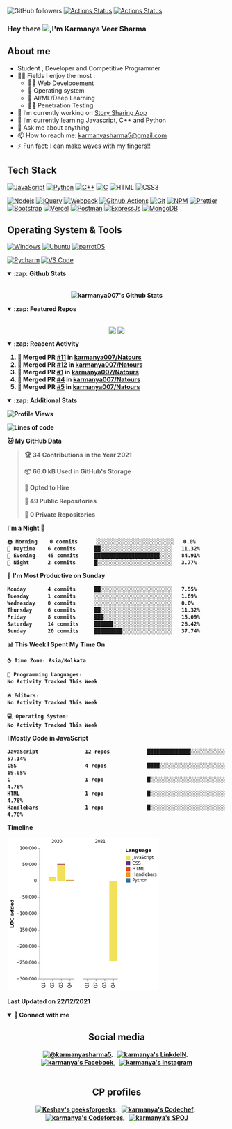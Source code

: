 ![GitHub followers](https://img.shields.io/github/followers/karmanya007?label=Follow&style=social)
[![Actions Status](https://github.com/karmanya007/karmanya007/workflows/Waka%20Readme/badge.svg)](https://github.com/karmanya007/karmanya007/actions)
[![Actions Status](https://github.com/karmanya007/karmanya007/workflows/Update%20README/badge.svg)](https://github.com/karmanya007/karmanya007/actions)


### Hey there <img src="https://media.giphy.com/media/hvRJCLFzcasrR4ia7z/giphy.gif" width="25px">,I'm Karmanya Veer Sharma

<!-- Banner goes here -->

## About me

- Student , Developer and Competitive Programmer
- 🤹🏽 Fields I enjoy the most :
  - 👨‍💻 Web Develpoement
  - 🐧 Operating system
  - 🤖 AI/ML/Deep Learning
  - 🐱‍💻 Penetration Testing
- 🔭 I’m currently working on [Story Sharing App](https://github.com/karmanya007/storySharingApp)
- 🌱 I’m currently learning Javascript, C++ and Python
- 💬 Ask me about anything
- 📫 How to reach me: <karmanyasharma5@gmail.com>
- ⚡ Fun fact: I can make waves with my fingers!!

## Tech Stack

[![JavaScript](https://img.shields.io/badge/-JavaScript-%23F7DF1C?style=flat-square&logo=javascript&logoColor=000000&labelColor=%23F7DF1C&color=%23FFCE5A)](https://www.javascript.com/)
[![Python](https://img.shields.io/badge/-Python-3776AB?style=flat-square&logo=python&logoColor=ffffff)](https://www.python.org/)
[![C++](https://img.shields.io/badge/-C++-db7092?style=flat-square&logo=python&logoColor=ffffff)](https://gcc.gnu.org/)
[![C](https://img.shields.io/badge/C%20-%2300599C.svg?&style=flat-square&logo=c&logoColor=white)](https://gcc.gnu.org/)
![HTML](https://img.shields.io/badge/-HTML5-E34F26?style=flat-square&logo=html5&logoColor=white)
![CSS3](https://img.shields.io/badge/CSS3%20-%231572B6.svg?&style=flat-square&logo=css3&logoColor=white)

[![Nodejs](https://img.shields.io/badge/-Nodejs-43853d?style=flat-square&logo=Node.js&logoColor=white)](https://nodejs.org/en/)
[![jQuery](https://img.shields.io/badge/-jQuery-000000?style=flat&logo=jQuery&logoColor=0769AD)](https://jquery.com/)
[![Webpack](https://img.shields.io/badge/-Webpack-8DD6F9?style=flat-square&logo=webpack&logoColor=white)](https://webpack.js.org/)
[![Github Actions](https://img.shields.io/badge/-Github_Actions-2088FF?style=flat-square&logo=github-actions&logoColor=white)](https://github.com/features/actions)
[![Git](https://img.shields.io/badge/-Git-%23F05032?style=flat-square&logo=git&logoColor=%23ffffff)](https://git-scm.com/)
[![NPM](https://img.shields.io/badge/-NPM-CB3837?style=flat-square&logo=npm&logoColor=white)](https://www.npmjs.com/)
[![Prettier](https://img.shields.io/badge/-Prettier-F7B93E?style=flat-square&logo=prettier&logoColor=white)](https://prettier.io/)
[![Bootstrap](https://img.shields.io/badge/Bootstrap%20-%23563D7C.svg?&style=flat-square&logo=bootstrap&logoColor=white)](https://getbootstrap.com/)
[![Vercel](https://img.shields.io/badge/Vercel%20-%23000000.svg?&style=flat-square&logo=vercel&logoColor=white)](https://vercel.com/)
[![Postman](https://img.shields.io/badge/-Postman-EF5B25?style=flat-square&logo=postman&logoColor=white)](https://www.postman.com/)
[![ExpressJs](https://img.shields.io/badge/-ExpressJs-f5e042?style=flat-square&logo=expressJs&logoColor=white)](https://expressjs.com/)
[![MongoDB](https://img.shields.io/badge/-MongoDB-13aa52?style=flat-square&logo=mongodb&logoColor=white)](https://www.mongodb.com/)

## Operating System & Tools

[![Windows](https://img.shields.io/badge/Windows10-2004-292e33?style=flat-square&logo=windows&logoColor=ffffff)](https://www.microsoft.com/en-in/windows)
[![Ubuntu](https://img.shields.io/badge/Ubuntu-20.04-dd4814?style=flat-square&logo=Ubuntu&logoColor=dd4814)](https://ubuntu.com/)
[![parrotOS](https://img.shields.io/badge/ParrotOS-yellowgreen?style=flat-square&logo=ParrotOS&logoColor=yellowgreen)](https://parrotlinux.org/)

[![Pycharm](https://img.shields.io/badge/IDE-PyCharm-yellow?style=flat-square&logo=JetBrains)](https://www.jetbrains.com/pycharm/)
[![VS Code](https://img.shields.io/badge/IDE-VSCode-%23007ACC?style=flat-square&logo=Visual-studio-code)](https://code.visualstudio.com/)

<details open>
  <summary>:zap: <b>Github Stats<b></summary>
  <br>
  <p align = "center">
    <img align="center" alt="karmanya007's Github Stats" src="https://github-readme-stats.karmanya007.vercel.app/api?username=karmanya007&show_icons=true&hide_border=true&count_private=true&theme=synthwave" />
  </p>
</details>

<details open>
  <summary>:zap: <b>Featured Repos</b></summary>
  <br>
  <p align = "center">
    <a href = "https://github.com/karmanya007/Natours"><img align="center"  src="https://github-readme-stats.karmanya007.vercel.app/api/pin/?username=karmanya007&repo=Natours&theme=radical" /></a> <a href = "https://github.com/karmanya007/url-shortener"><img align="center" src="https://github-readme-stats.karmanya007.vercel.app/api/pin/?username=karmanya007&repo=url-shortener&theme=radical" /></a> 
  </p>
</details>

<details open>
  <summary>:zap: <b>Reacent Activity</b></summary>
  
<!--START_SECTION:activity-->
1. 🎉 Merged PR [#11](https://github.com/karmanya007/Natours/pull/11) in [karmanya007/Natours](https://github.com/karmanya007/Natours)
2. 🎉 Merged PR [#12](https://github.com/karmanya007/Natours/pull/12) in [karmanya007/Natours](https://github.com/karmanya007/Natours)
3. 🎉 Merged PR [#1](https://github.com/karmanya007/Natours/pull/1) in [karmanya007/Natours](https://github.com/karmanya007/Natours)
4. 🎉 Merged PR [#4](https://github.com/karmanya007/Natours/pull/4) in [karmanya007/Natours](https://github.com/karmanya007/Natours)
5. 🎉 Merged PR [#5](https://github.com/karmanya007/Natours/pull/5) in [karmanya007/Natours](https://github.com/karmanya007/Natours)
<!--END_SECTION:activity-->

</details>

<details open>
  <summary>:zap: <b>Additional Stats</b></summary>
  
<!--START_SECTION:waka-->
![Profile Views](http://img.shields.io/badge/Profile%20Views-0-blue)

![Lines of code](https://img.shields.io/badge/From%20Hello%20World%20I%27ve%20Written--179%20Thousand%20lines%20of%20code-blue)

**🐱 My GitHub Data** 

> 🏆 34 Contributions in the Year 2021
 > 
> 📦 66.0 kB Used in GitHub's Storage 
 > 
> 💼 Opted to Hire
 > 
> 📜 49 Public Repositories 
 > 
> 🔑 0 Private Repositories  
 > 
**I'm a Night 🦉** 

```text
🌞 Morning    0 commits      ░░░░░░░░░░░░░░░░░░░░░░░░░   0.0% 
🌆 Daytime    6 commits      ██░░░░░░░░░░░░░░░░░░░░░░░   11.32% 
🌃 Evening    45 commits     █████████████████████░░░░   84.91% 
🌙 Night      2 commits      █░░░░░░░░░░░░░░░░░░░░░░░░   3.77%

```
📅 **I'm Most Productive on Sunday** 

```text
Monday       4 commits      ██░░░░░░░░░░░░░░░░░░░░░░░   7.55% 
Tuesday      1 commits      ░░░░░░░░░░░░░░░░░░░░░░░░░   1.89% 
Wednesday    0 commits      ░░░░░░░░░░░░░░░░░░░░░░░░░   0.0% 
Thursday     6 commits      ██░░░░░░░░░░░░░░░░░░░░░░░   11.32% 
Friday       8 commits      ███░░░░░░░░░░░░░░░░░░░░░░   15.09% 
Saturday     14 commits     ██████░░░░░░░░░░░░░░░░░░░   26.42% 
Sunday       20 commits     █████████░░░░░░░░░░░░░░░░   37.74%

```


📊 **This Week I Spent My Time On** 

```text
⌚︎ Time Zone: Asia/Kolkata

💬 Programming Languages: 
No Activity Tracked This Week

🔥 Editors: 
No Activity Tracked This Week

💻 Operating System: 
No Activity Tracked This Week

```

**I Mostly Code in JavaScript** 

```text
JavaScript               12 repos            ██████████████░░░░░░░░░░░   57.14% 
CSS                      4 repos             ████░░░░░░░░░░░░░░░░░░░░░   19.05% 
C                        1 repo              █░░░░░░░░░░░░░░░░░░░░░░░░   4.76% 
HTML                     1 repo              █░░░░░░░░░░░░░░░░░░░░░░░░   4.76% 
Handlebars               1 repo              █░░░░░░░░░░░░░░░░░░░░░░░░   4.76%

```


**Timeline**

![Chart not found](https://raw.githubusercontent.com/karmanya007/karmanya007/master/charts/bar_graph.png) 


 Last Updated on 22/12/2021
<!--END_SECTION:waka-->

</details>

<details open>
<summary>🤝 <b>Connect with me</b></summary>

<h2 align = "center">Social media</h2>

<p align = "center">

<a href="https://twitter.com/karmanyasharma5">
  <img align="center" alt="@karmanyasharma5" width="30px" src="https://image.flaticon.com/icons/svg/2111/2111703.svg" />
</a>&nbsp;&nbsp;
<a href="https://www.linkedin.com/in/karmanya-sharma-9a95381a7/">
  <img align="center" alt="karmanya's LinkdeIN" width="30px" src="https://image.flaticon.com/icons/svg/2111/2111465.svg" />
</a>&nbsp;&nbsp;
<a href="https://www.facebook.com/karmanya.sharma.94/">
  <img align="center" alt="karmanya's Facebook" width="30px" src="https://image.flaticon.com/icons/svg/2111/2111342.svg" />
</a>&nbsp;&nbsp;
<a href="https://www.instagram.com/karmanyasharma5/">
  <img align="center" alt="karmanya's Instagram" width="30px" src="https://image.flaticon.com/icons/svg/2111/2111421.svg" />
</a><br /> <br />

</p>

<h2 align = "center"> CP profiles </h2>

<p align = "center">

<a href="https://auth.geeksforgeeks.org/user/karmanyasharma5/profile" title='geeksforgeeks'>
    <img align="center" alt="Keshav's geeksforgeeks" width="32px" src="https://cdn.jsdelivr.net/npm/simple-icons@3.2.0/icons/geeksforgeeks.svg" />
</a>&nbsp;&nbsp;
<a href="https://www.codechef.com/users/karmanya007" title='Codechef'>
    <img align="center" alt="karmanya's Codechef" width="32px" src="https://cdn.jsdelivr.net/npm/simple-icons@v3/icons/codechef.svg" />
</a>&nbsp;&nbsp;
<a href="https://codeforces.com/profile/karmanyasharma5" title='Codeforces'>
    <img align="center" alt="karmanya's Codeforces" width="32px" src="https://cdn.jsdelivr.net/npm/simple-icons@v3/icons/codeforces.svg" />
</a>&nbsp;&nbsp;
<a href="https://www.spoj.com/users/karmanya007/" title='SPOJ'>
    <img align="center" alt="karmanya's SPOJ" width="32px" src="https://cdn.jsdelivr.net/npm/simple-icons@v3/icons/stripe.svg" />
</a>

</p>

</details>
